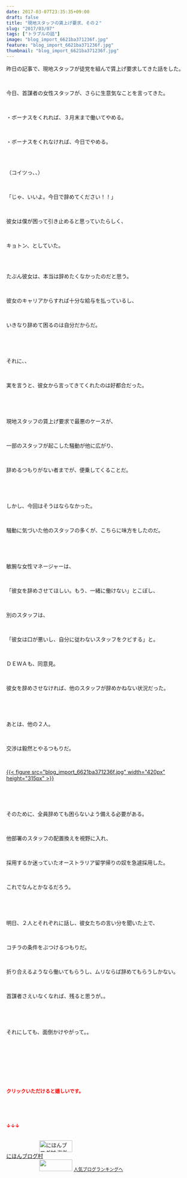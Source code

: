 ```yaml
---
date: 2017-03-07T23:35:35+09:00
draft: false
title: "現地スタッフの賃上げ要求、その２"
slug: "2017/03/07"
tags: ["トラブルの話"]
image: "blog_import_6621ba371236f.jpg"
feature: "blog_import_6621ba371236f.jpg"
thumbnail: "blog_import_6621ba371236f.jpg"
---
```

<p>昨日の記事で、現地スタッフが徒党を組んで賃上げ要求してきた話をした。</p><p> </p><p>今日、首謀者の女性スタッフが、さらに生意気なことを言ってきた。</p><p> </p><p>・ボーナスをくれれば、３月末まで働いてやめる。</p><p> </p><p>・ボーナスをくれなければ、今日でやめる。</p><p> </p><p><br/>（コイツっ、、）</p><p> </p><p>「じゃ、いいよ。今日で辞めてください！！」</p><p> </p><p>彼女は僕が困って引き止めると思っていたらしく、</p><p> </p><p>キョトン、としていた。</p><p> </p><p><br/>たぶん彼女は、本当は辞めたくなかったのだと思う。</p><p> </p><p>彼女のキャリアからすれば十分な給与を払っているし、</p><p> </p><p>いきなり辞めて困るのは自分だからだ。</p><p> </p><p> </p><p>それに、、</p><p> </p><p>実を言うと、彼女から言ってきてくれたのは好都合だった。</p><p> </p><p> </p><p>現地スタッフの賃上げ要求で最悪のケースが、</p><p> </p><p>一部のスタッフが起こした騒動が他に広がり、</p><p> </p><p>辞めるつもりがない者までが、便乗してくることだ。</p><p> </p><p> </p><p>しかし、今回はそうはならなかった。</p><p> </p><p>騒動に気づいた他のスタッフの多くが、こちらに味方をしたのだ。</p><p> </p><p> </p><p>敏腕な女性マネージャーは、</p><p> </p><p>「彼女を辞めさせてほしい。もう、一緒に働けない」とこぼし、</p><p> </p><p>別のスタッフは、</p><p> </p><p>「彼女は口が悪いし、自分に従わないスタッフをクビする」と。</p><p> </p><p>ＤＥＷＡも、同意見。</p><p> </p><p>彼女を辞めさせなければ、他のスタッフが辞めかねない状況だった。</p><p> </p><p> </p><p>あとは、他の２人。</p><p> </p><p>交渉は毅然とやるつもりだ。</p><p> </p><p><a href="blog_import_6621ba371236f.jpg">{{< figure src="blog_import_6621ba371236f.jpg" width="420px" height="315px" >}}</a></p><p> </p><p> </p><p>そのために、全員辞めても困らないよう備える必要がある。</p><p> </p><p>他部署のスタッフの配置換えを視野に入れ、</p><p> </p><p>採用するか迷っていたオーストラリア留学帰りの奴を急遽採用した。</p><p> </p><p>これでなんとかなるだろう。</p><p> </p><p> </p><p>明日、２人とそれぞれに話し、彼女たちの言い分を聞いた上で、</p><p> </p><p>コチラの条件をぶつけるつもりだ。</p><p> </p><p>折り合えるようなら働いてもらうし、ムリならば辞めてもらうしかない。</p><p> </p><p>首謀者さえいなくなれば、残ると思うが。。</p><p> </p><p> </p><p>それにしても、面倒かけやがって。。</p><p> </p><p> </p><p> </p><p> </p><p><font color="#ff0000" size="2"><strong>クリックいただけると嬉しいです。</strong></font></p><p> </p><p> </p><p><font color="#ff0000" size="2"><strong>↓↓↓</strong></font></p><p><br/><a href="ranking.html?p_cid=01260127" target="_blank"><img alt="にほんブログ村 海外生活ブログ バリ島情報へ" border="0" height="31" src="data:image/svg+xml;charset=utf-8,%3Csvg%20xmlns%3D%22http%3A%2F%2Fwww.w3.org%2F2000%2Fsvg%22%20title%3D%22Placeholder%20for%20Images%22%20role%3D%22presentation%22%20viewBox%3D%220%200%2088%2031%22%20%2F%3E" width="88" data-src="https://img-proxy.blog-video.jp/images?url=http%3A%2F%2Foverseas.blogmura.com%2Fbali%2Fimg%2Fbali88_31.gif" style="aspect-ratio: auto 88 / 31;"/><noscript><img alt="にほんブログ村 海外生活ブログ バリ島情報へ" border="0" height="31" src="https://img-proxy.blog-video.jp/images?url=http%3A%2F%2Foverseas.blogmura.com%2Fbali%2Fimg%2Fbali88_31.gif" width="88"></noscript></a><br/><a href="ranking.html?p_cid=01260127" target="_blank">にほんブログ村</a><br/><a href="link.php?1804582" title="人気ブログランキングへ"><img border="0" height="31" src="data:image/svg+xml;charset=utf-8,%3Csvg%20xmlns%3D%22http%3A%2F%2Fwww.w3.org%2F2000%2Fsvg%22%20title%3D%22Placeholder%20for%20Images%22%20role%3D%22presentation%22%20viewBox%3D%220%200%2088%2031%22%20%2F%3E" width="88" data-src="https://blog.with2.net/img/banner/banner_22.gif" style="aspect-ratio: auto 88 / 31;"/><noscript><img border="0" height="31" src="https://blog.with2.net/img/banner/banner_22.gif" width="88"></noscript></a> <a href="link.php?1804582" style="font-size: 12px;">人気ブログランキングへ</a></p>

